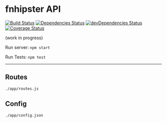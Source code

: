 # fnhipster API

[![Build Status](https://travis-ci.org/carlosacabrera/anothernodeframework.svg?branch=master)](https://travis-ci.org/carlosacabrera/anothernodeframework)
[![Dependencies Status](https://david-dm.org/carlosacabrera/anothernodeframework.svg)](https://david-dm.org/carlosacabrera/anothernodeframework)
[![devDependencies Status](https://david-dm.org/carlosacabrera/anothernodeframework/dev-status.svg)](https://david-dm.org/carlosacabrera/anothernodeframework#info=devDependencies)
[![Coverage Status](https://coveralls.io/repos/github/carlosacabrera/anothernodeframework/badge.svg?branch=master)](https://coveralls.io/github/carlosacabrera/anothernodeframework?branch=master)

(work in progress)

Run server: `npm start`

Run Tests: `npm test`


---

## Routes
`./app/routes.js`
## Config
`./app/config.json`
